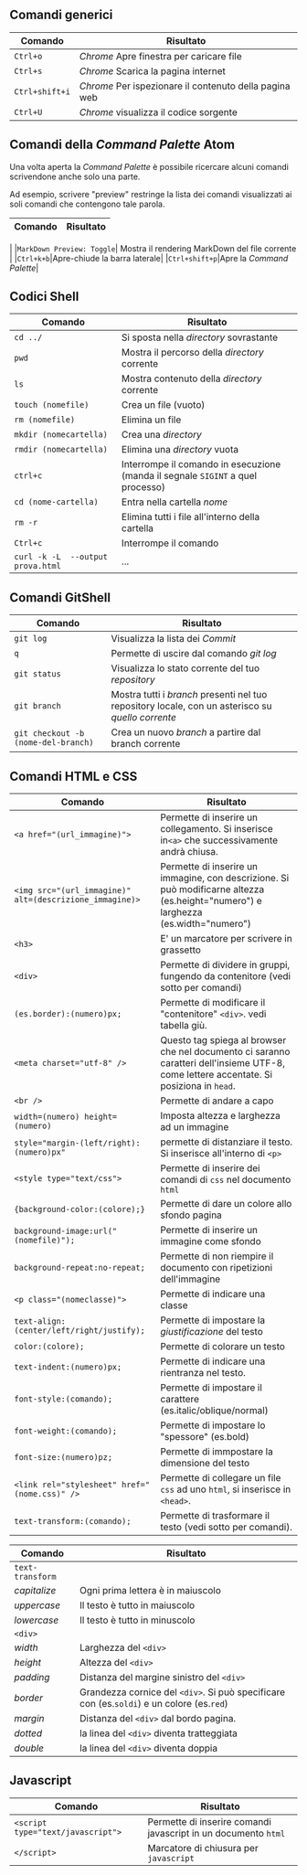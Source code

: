 ## Comandi generici

|Comando|Risultato|
|------|---------|
|`Ctrl+o`|_Chrome_ Apre finestra per caricare file|
|`Ctrl+s`|_Chrome_ Scarica la pagina internet|
|`Ctrl+shift+i`|_Chrome_ Per ispezionare il contenuto della pagina web|
|`Ctrl+U`|_Chrome_ visualizza il codice sorgente|




## Comandi della _Command Palette_ Atom

Una volta aperta la _Command Palette_ è possibile ricercare alcuni comandi scrivendone anche solo una parte.

Ad esempio, scrivere "preview" restringe la lista dei comandi visualizzati ai soli comandi che contengono tale parola.

|Comando| Risultato |
|---------|-----------|
|
|`MarkDown Preview: Toggle`| Mostra il rendering MarkDown del file corrente |
|`Ctrl+k+b`|Apre-chiude la barra laterale|
|`Ctrl+shift+p`|Apre la _Command Palette_|

## Codici Shell

|Comando|Risultato|
|-----|---------|
|`cd ../`|Si sposta nella _directory_ sovrastante|
|`pwd`|Mostra il percorso della _directory_ corrente|
|`ls`|Mostra contenuto della _directory_ corrente|
|`touch (nomefile)`|Crea un file (vuoto)|
|`rm (nomefile)`|Elimina un file|
|`mkdir (nomecartella)`|Crea una _directory_|
|`rmdir (nomecartella)`|Elimina una _directory_ vuota|
|`ctrl+c`|Interrompe il comando in esecuzione (manda il segnale `SIGINT` a quel processo)|
|`cd (nome-cartella)`|Entra nella cartella *nome*|
|`rm -r`|Elimina tutti i file all'interno della cartella|
|`Ctrl+c`|Interrompe il comando|
|`curl -k -L  --output prova.html`| ... |

## Comandi GitShell

|Comando|Risultato|
|-----|---------|
|`git log`|Visualizza la lista dei *Commit*|
|`q`|Permette di uscire dal comando *git log*|
|`git status`|Visualizza lo stato corrente del tuo *repository*|
|`git branch`|Mostra tutti i *branch* presenti nel tuo repository locale, con un asterisco su *quello corrente*|
|`git checkout -b (nome-del-branch)`|Crea un nuovo *branch* a partire dal branch corrente|

## Comandi HTML e CSS

|Comando|Risultato|
|------|--------|
|`<a href="(url_immagine)">`| Permette di inserire un collegamento. Si inserisce in`<a>` che successivamente andrà chiusa.|
|`<img src="(url_immagine)" alt=(descrizione_immagine)>`| Permette di inserire un immagine, con descrizione. Si può modificarne altezza (es.height="numero") e larghezza (es.width="numero")|
|`<h3>`| E' un marcatore per scrivere in grassetto|
|`<div>`| Permette di dividere in gruppi, fungendo da contenitore (vedi sotto per comandi)|
|`(es.border):(numero)px;`| Permette di modificare il "contenitore" `<div>`. vedi tabella giù.|
|`<meta charset="utf-8" />`| Questo tag spiega al browser che nel documento ci saranno caratteri dell'insieme UTF-8, come lettere accentate. Si posiziona in `head`.|
|`<br />`|Permette di andare a capo|
|`width=(numero) height=(numero)`|Imposta altezza e larghezza ad un immagine|
|`style="margin-(left/right):(numero)px"`|permette di distanziare il testo. Si inserisce all'interno di `<p>`|
|`<style type="text/css">`| Permette di inserire dei comandi di `css` nel documento `html`|
|`{background-color:(colore);}`| Permette di dare un colore allo sfondo pagina|
|`background-image:url("(nomefile)");`| Permette di inserire un immagine come sfondo|
|`background-repeat:no-repeat;`| Permette di non riempire il documento con ripetizioni dell'immagine|
|`<p class="(nomeclasse)">`| Permette di indicare una classe|
|`text-align:(center/left/right/justify);`| Permette di impostare la *giustificazione* del testo|
|`color:(colore);`| Permette di colorare un testo|
|`text-indent:(numero)px;`| Permette di indicare una rientranza nel testo.|
|`font-style:(comando);`| Permette di impostare il carattere (es.italic/oblique/normal)|
|`font-weight:(comando);`| Permette di impostare lo "spessore" (es.bold)|
|`font-size:(numero)pz;`| Permette di immpostare la dimensione del testo|
|`<link rel="stylesheet" href="(nome.css)" />`| Permette di collegare un file `css` ad uno `html`, si inserisce in `<head>`.|
|`text-transform:(comando);`| Permette di trasformare il testo (vedi sotto per comandi).|

|Comando|Risultato|
|------|---------|
|`text-transform`|
|*capitalize*| Ogni prima lettera è in maiuscolo|
|*uppercase*| Il testo è tutto in maiuscolo|
|*lowercase*| Il testo è tutto in minuscolo|
|`<div>`|     
|*width*| Larghezza del `<div>`|
|*height*| Altezza del `<div>`|
|*padding*| Distanza del margine sinistro del `<div>`|
|*border*| Grandezza cornice del `<div>`. Si può specificare con (es.`soldi`) e un colore (es.`red`)|
|*margin*| Distanza del `<div>` dal bordo pagina.|
|*dotted*| la linea del `<div>` diventa tratteggiata|
|*double*| la linea del `<div>` diventa doppia|

## Javascript

|Comando|Risultato|
|-------|--------|
|`<script type="text/javascript">`| Permette di inserire comandi javascript in un documento `html`|
|`</script>`| Marcatore di chiusura per `javascript`|
